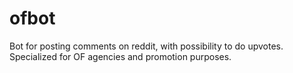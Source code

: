 # ofbot
Bot for posting comments on reddit, with possibility to do upvotes. Specialized for OF agencies and promotion purposes.
